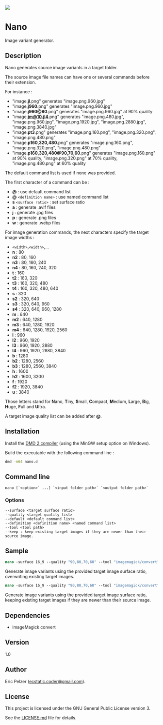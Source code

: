 ![](https://github.com/senselogic/NANO/blob/master/LOGO/nano.png)

# Nano

Image variant generator.

## Description

Nano generates source image variants in a target folder.

The source image file names can have one or several commands before their extension.

For instance :

*   "image.**jl**.png" generates "image.png.960.jpg"
*   "image.**j960**.png" generates "image.png.960.jpg"
*   "image.**j960@90**.png" generates "image.png.960.jpg" at 90% quality
*   "image.**jm@10.jl4**.png" generates "image.png.480.jpg", "image.png.960.jpg", "image.png.1920.jpg", "image.png.2880.jpg", "image.png.3840.jpg"
*   "image.**pt3**.png" generates "image.png.160.png", "image.png.320.png", "image.png.480.png"
*   "image.**p160,320,480**.png" generates "image.png.160.png", "image.png.320.png", "image.png.480.png"
*   "image.**p160,320,480@90,70,60**.png" generates "image.png.160.png" at 90% quality, "image.png.320.png" at 70% quality, "image.png.480.png" at 60% quality

The default command list is used if none was provided.

The first character of a command can be :

*   **@** : use default command list
*   **@** `<definition name>` : use named command list
*   **s** `<surface ratio>` : set surface ratio
*   **a** : generate .avif files
*   **j** : generate .jpg files
*   **p** : generate .png files
*   **w** : generate .webp files

For image generation commands, the next characters specify the target image widths :

*   `<width>`,`<width>`,...
*   **n** : 80
*   **n2** : 80, 160
*   **n3** : 80, 160, 240
*   **n4** : 80, 160, 240, 320
*   **t** : 160
*   **t2** : 160, 320
*   **t3** : 160, 320, 480
*   **t4** : 160, 320, 480, 640
*   **s** : 320
*   **s2** : 320, 640
*   **s3** : 320, 640, 960
*   **s4** : 320, 640, 960, 1280
*   **m** : 640
*   **m2** : 640, 1280
*   **m3** : 640, 1280, 1920
*   **m4** : 640, 1280, 1920, 2560
*   **l** : 960
*   **l2** : 960, 1920
*   **l3** : 960, 1920, 2880
*   **l4** : 960, 1920, 2880, 3840
*   **b** : 1280
*   **b2** : 1280, 2560
*   **b3** : 1280, 2560, 3840
*   **h** : 1600
*   **h2** : 1600, 3200
*   **f** : 1920
*   **f2** : 1920, 3840
*   **u** : 3840

Those letters stand for **N**ano, **T**iny, **S**mall, **C**ompact, **M**edium, **L**arge, **B**ig, **H**uge, **F**ull and **U**ltra.

A target image quality list can be added after **@**.

## Installation

Install the [DMD 2 compiler](https://dlang.org/download.html) (using the MinGW setup option on Windows).

Build the executable with the following command line :

```bash
dmd -m64 nano.d
```

## Command line

```
nano [`<option>` ...] `<input folder path>` `<output folder path>`
```

### Options

```
--surface <target surface ratio>
--quality <target quality list>
--default <default command list>
--definition <definition name> <named command list>
--tool <tool path>
--keep : keep existing target images if they are newer than their source image.
```

## Sample

```csh
nano -surface 16_9 --quality "90,80,70,60" --tool "imagemagick/convert" IN/ OUT/
```

Generate image variants using the provided target image surface ratio, overwriting existing target images.

```csh
nano -surface 16_9 --quality "90,80,70,60" --tool "imagemagick/convert" --keep IN/ OUT/
```

Generate image variants using the provided target image surface ratio, keeping existing target images if they are newer than their source image.


## Dependencies

*   ImageMagick convert

## Version

1.0

## Author

Eric Pelzer (ecstatic.coder@gmail.com).

## License

This project is licensed under the GNU General Public License version 3.

See the [LICENSE.md](LICENSE.md) file for details.
